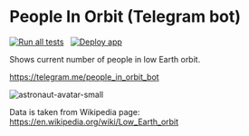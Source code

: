 # People In Orbit (Telegram bot)
[![Run all tests](https://github.com/dmserebr/PeopleInOrbit/actions/workflows/python-run-tests.yml/badge.svg)](https://github.com/dmserebr/PeopleInOrbit/actions/workflows/python-run-tests.yml)
&nbsp;
[![Deploy app](https://github.com/dmserebr/PeopleInOrbit/actions/workflows/python-deploy-app.yml/badge.svg)](https://github.com/dmserebr/PeopleInOrbit/actions/workflows/python-deploy-app.yml)

Shows current number of people in low Earth orbit.

https://telegram.me/people_in_orbit_bot

![astronaut-avatar-small](https://user-images.githubusercontent.com/13807146/197038357-654ac675-5365-497c-873a-2a716f399803.jpg)

Data is taken from Wikipedia page: https://en.wikipedia.org/wiki/Low_Earth_orbit
